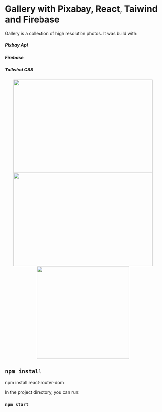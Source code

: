 # Gallery with Pixabay, React, Taiwind and Firebase

Gallery is a collection of high resolution photos. It was build with:

##### Pixbay Api
##### Firebase
##### Tailwind CSS

<p display="flex" align="center">
  <img width="450" height="300" src="https://user-images.githubusercontent.com/44949877/201139255-1ed67ec5-1ab5-4341-a37d-583efb6057ff.png">
<img width="450" height="300" src="https://user-images.githubusercontent.com/44949877/201139296-6930f844-f973-4f65-aeda-39573db895b3.png">
<img width="300" height="300" src="https://user-images.githubusercontent.com/44949877/201139312-dd8a6ae6-23bf-46fa-9549-9c30c7208c72.png">
</p>

## `npm install`

npm install react-router-dom

In the project directory, you can run:

### `npm start`

